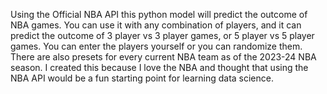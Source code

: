 Using the Official NBA API this python model will predict the outcome of NBA games. You can use it with any combination of players, and it can predict the outcome of 3 player vs 3 player games, or 5 player vs 5 player games. You can enter the players yourself or you can randomize them. There are also presets for every current NBA team as of the 2023-24 NBA season. I created this because I love the NBA and thought that using the NBA API would be a fun starting point for learning data science. 
